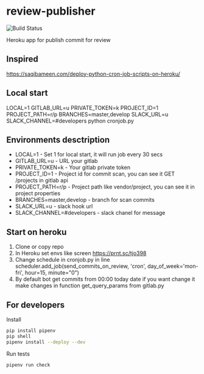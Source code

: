 # review-publisher

![Build Status](https://github.com/otis22/review-publisher/workflows/CI/badge.svg)


Heroku app for publish commit for review

## Inspired
https://saqibameen.com/deploy-python-cron-job-scripts-on-heroku/

## Local start 
LOCAL=1 GITLAB_URL=u PRIVATE_TOKEN=k PROJECT_ID=1 PROJECT_PATH=r/p BRANCHES=master,develop SLACK_URL=u SLACK_CHANNEL=#developers python cronjob.py

## Environments desctription
* LOCAL=1 - Set 1 for local start, it will run job every 30 secs
* GITLAB_URL=u - URL your gitlab 
* PRIVATE_TOKEN=k - Your gitlab private token
* PROJECT_ID=1 - Project id for commit scan, you can see it GET /projects in gitlab api 
* PROJECT_PATH=r/p - Project path like vendor/project, you can see it in project properties
* BRANCHES=master,develop - branch for scan commits
* SLACK_URL=u - slack hook url
* SLACK_CHANNEL=#developers - slack chanel for message


## Start on heroku
1. Clone or copy repo
1. In Heroku set envs like screen https://prnt.sc/tjo398
1. Change schedule in cronjob.py in line scheduler.add_job(send_commits_on_review, 'cron', day_of_week='mon-fri', hour=15, minute="0")
1. By default bot get commits from 00:00 today date if you want change it make changes in function get_query_params from gitlab.py

## For developers 

Install 
```bash
pip install pipenv
pip shell
pipenv install --deploy --dev
```

Run tests
```bash
pipenv run check
```
